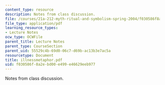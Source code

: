 ```yaml
---
content_type: resource
description: Notes from class discussion.
file: /courses/21a-212-myth-ritual-and-symbolism-spring-2004/f030586f8a2ebd00e499e46629eeb977_illnessmetaphor.pdf
file_type: application/pdf
learning_resource_types:
- Lecture Notes
ocw_type: OCWFile
parent_title: Lecture Notes
parent_type: CourseSection
parent_uid: 55529c4b-69d0-06c7-d69b-ac13b3e7ac5a
resourcetype: Document
title: illnessmetaphor.pdf
uid: f030586f-8a2e-bd00-e499-e46629eeb977
---
```

Notes from class discussion.


